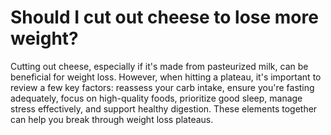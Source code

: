 # Should I cut out cheese to lose more weight?

Cutting out cheese, especially if it's made from pasteurized milk, can be beneficial for weight loss. However, when hitting a plateau, it's important to review a few key factors: reassess your carb intake, ensure you're fasting adequately, focus on high-quality foods, prioritize good sleep, manage stress effectively, and support healthy digestion. These elements together can help you break through weight loss plateaus.